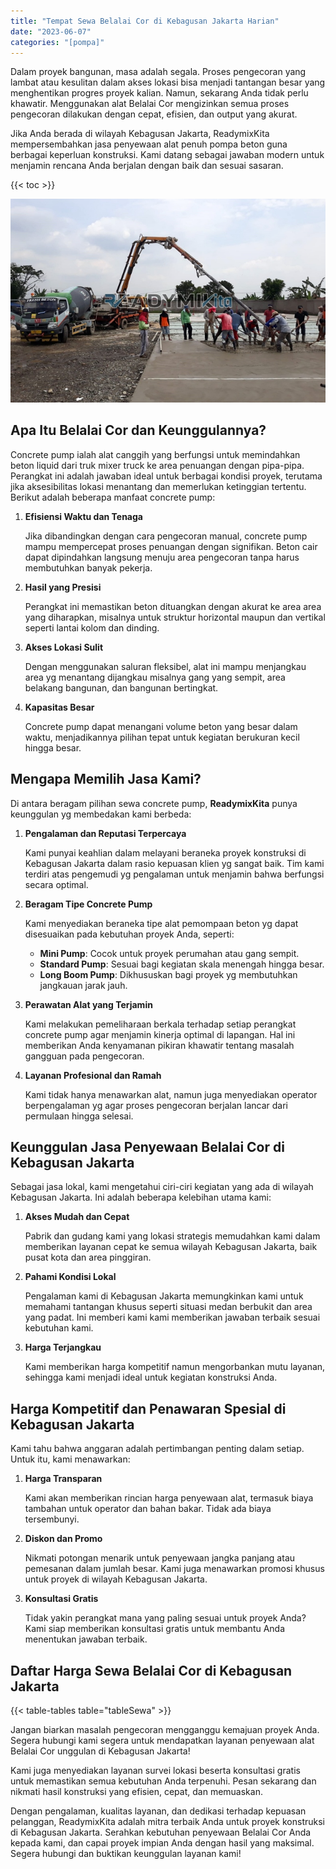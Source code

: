 ```yaml
---
title: "Tempat Sewa Belalai Cor di Kebagusan Jakarta Harian"
date: "2023-06-07"
categories: "[pompa]"
---
```


Dalam proyek bangunan, masa adalah segala. Proses pengecoran yang lambat atau kesulitan dalam akses lokasi bisa menjadi tantangan besar yang menghentikan progres proyek kalian. Namun, sekarang Anda tidak perlu khawatir. Menggunakan alat Belalai Cor mengizinkan semua proses pengecoran dilakukan dengan cepat, efisien, dan output yang akurat.

Jika Anda berada di wilayah Kebagusan Jakarta, ReadymixKita mempersembahkan jasa penyewaan alat penuh pompa beton guna berbagai keperluan konstruksi. Kami datang sebagai jawaban modern untuk menjamin rencana Anda berjalan dengan baik dan sesuai sasaran.

{{< toc >}}

![Tempat Sewa Belalai Cor di Kebagusan Jakarta Harian](/images/pompa/sewa-pompa-13.jpg)

## Apa Itu Belalai Cor dan Keunggulannya?

Concrete pump ialah alat canggih yang berfungsi untuk memindahkan beton liquid dari truk mixer truck ke area penuangan dengan pipa-pipa. Perangkat ini adalah jawaban ideal untuk berbagai kondisi proyek, terutama jika aksesibilitas lokasi menantang dan memerlukan ketinggian tertentu. Berikut adalah beberapa manfaat concrete pump:

1. **Efisiensi Waktu dan Tenaga**

   Jika dibandingkan dengan cara pengecoran manual, concrete pump mampu mempercepat proses penuangan dengan signifikan. Beton cair dapat dipindahkan langsung menuju area pengecoran tanpa harus membutuhkan banyak pekerja.

2. **Hasil yang Presisi**

   Perangkat ini memastikan beton dituangkan dengan akurat ke area area yang diharapkan, misalnya untuk struktur horizontal maupun dan vertikal seperti lantai kolom dan dinding.

3. **Akses Lokasi Sulit**

   Dengan menggunakan saluran fleksibel, alat ini mampu menjangkau area yg menantang dijangkau misalnya gang yang sempit, area belakang bangunan, dan bangunan bertingkat.

4. **Kapasitas Besar**

   Concrete pump dapat menangani volume beton yang besar dalam waktu, menjadikannya pilihan tepat untuk kegiatan berukuran kecil hingga besar.

## Mengapa Memilih Jasa Kami?

Di antara beragam pilihan sewa concrete pump, **ReadymixKita** punya keunggulan yg membedakan kami berbeda:

1. **Pengalaman dan Reputasi Terpercaya**

   Kami punyai keahlian dalam melayani beraneka proyek konstruksi di Kebagusan Jakarta dalam rasio kepuasan klien yg sangat baik. Tim kami terdiri atas pengemudi yg pengalaman untuk menjamin bahwa berfungsi secara optimal.

2. **Beragam Tipe Concrete Pump**

   Kami menyediakan beraneka tipe alat pemompaan beton yg dapat disesuaikan pada kebutuhan proyek Anda, seperti:
   - **Mini Pump**: Cocok untuk proyek perumahan atau gang sempit.
   - **Standard Pump**: Sesuai bagi kegiatan skala menengah hingga besar.
   - **Long Boom Pump**: Dikhususkan bagi proyek yg membutuhkan jangkauan jarak jauh.

3. **Perawatan Alat yang Terjamin**

   Kami melakukan pemeliharaan berkala terhadap setiap perangkat concrete pump agar menjamin kinerja optimal di lapangan. Hal ini memberikan Anda kenyamanan pikiran khawatir tentang masalah gangguan pada pengecoran.

4. **Layanan Profesional dan Ramah**

   Kami tidak hanya menawarkan alat, namun juga menyediakan operator berpengalaman yg agar proses pengecoran berjalan lancar dari permulaan hingga selesai.

## Keunggulan Jasa Penyewaan Belalai Cor di Kebagusan Jakarta

Sebagai jasa lokal, kami mengetahui ciri-ciri kegiatan yang ada di wilayah Kebagusan Jakarta. Ini adalah beberapa kelebihan utama kami:

1. **Akses Mudah dan Cepat**

   Pabrik dan gudang kami yang lokasi strategis memudahkan kami dalam memberikan layanan cepat ke semua wilayah Kebagusan Jakarta, baik pusat kota dan area pinggiran.

2. **Pahami Kondisi Lokal**

   Pengalaman kami di Kebagusan Jakarta memungkinkan kami untuk memahami tantangan khusus seperti situasi medan berbukit dan area yang padat. Ini memberi kami kami memberikan jawaban terbaik sesuai kebutuhan kami.

3. **Harga Terjangkau**

   Kami memberikan harga kompetitif namun mengorbankan mutu layanan, sehingga kami menjadi ideal untuk kegiatan konstruksi Anda.

## Harga Kompetitif dan Penawaran Spesial di Kebagusan Jakarta

Kami tahu bahwa anggaran adalah pertimbangan penting dalam setiap. Untuk itu, kami menawarkan:

1. **Harga Transparan**

   Kami akan memberikan rincian harga penyewaan alat, termasuk biaya tambahan untuk operator dan bahan bakar. Tidak ada biaya tersembunyi.

2. **Diskon dan Promo**

   Nikmati potongan menarik untuk penyewaan jangka panjang atau pemesanan dalam jumlah besar. Kami juga menawarkan promosi khusus untuk proyek di wilayah Kebagusan Jakarta.

3. **Konsultasi Gratis**

   Tidak yakin perangkat mana yang paling sesuai untuk proyek Anda? Kami siap memberikan konsultasi gratis untuk membantu Anda menentukan jawaban terbaik.

## Daftar Harga Sewa Belalai Cor di Kebagusan Jakarta

{{< table-tables table="tableSewa" >}}

Jangan biarkan masalah pengecoran mengganggu kemajuan proyek Anda. Segera hubungi kami segera untuk mendapatkan layanan penyewaan alat Belalai Cor unggulan di Kebagusan Jakarta!

Kami juga menyediakan layanan survei lokasi beserta konsultasi gratis untuk memastikan semua kebutuhan Anda terpenuhi. Pesan sekarang dan nikmati hasil konstruksi yang efisien, cepat, dan memuaskan.

Dengan pengalaman, kualitas layanan, dan dedikasi terhadap kepuasan pelanggan, ReadymixKita adalah mitra terbaik Anda untuk proyek konstruksi di Kebagusan Jakarta. Serahkan kebutuhan penyewaan Belalai Cor Anda kepada kami, dan capai proyek impian Anda dengan hasil yang maksimal. Segera hubungi dan buktikan keunggulan layanan kami!